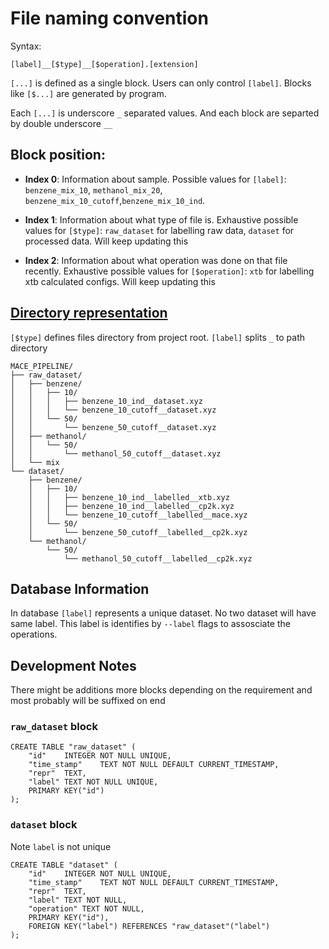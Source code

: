 # File naming convention

Syntax: 
```
[label]__[$type]__[$operation].[extension]
```
`[...]` is defined as a single block. Users can only control `[label]`. Blocks like `[$...]` are generated by program.

Each `[...]` is underscore `_` separated values. And each block are separted by double underscore `__` 

## Block position:
 - **Index 0**: Information about sample. Possible values for `[label]`: `benzene_mix_10`, `methanol_mix_20`, `benzene_mix_10_cutoff`,`benzene_mix_10_ind`.

 - **Index 1**: Information about what type of file is. Exhaustive possible values for `[$type]`: `raw_dataset` for labelling raw data, `dataset` for processed data. Will keep updating this
 - **Index 2**: Information about what operation was done on that file recently. Exhaustive possible values for `[$operation]`: `xtb` for labelling xtb calculated configs. Will keep updating this


## [Directory representation](https://tree.nathanfriend.com/?s=(%27options!(%27fancy!true~fullPath!false~trailingSlash!true~rootDot!false)~O(%27O%27MACE_PIPELINEG*raw_7B793147K79*8479-mixG*7B6xtb9HF3146maceKF*84FG%27)~version!%271%27)*%20%20-G**3R*Q_40_cutoff__6labelled__7dataset8**-JR50R*J_59.xyzB-QR10HF6cp2k9G%5CnH310_ind__JmethanolK9R50354Osource!QbenzeneR-*%01RQOKJHGFB987643-*)

`[$type]` defines files directory from project root. `[label]` splits `_` to path directory

```
MACE_PIPELINE/
├── raw_dataset/
│   ├── benzene/
│   │   ├── 10/
│   │   │   ├── benzene_10_ind__dataset.xyz
│   │   │   └── benzene_10_cutoff__dataset.xyz
│   │   └── 50/
│   │       └── benzene_50_cutoff__dataset.xyz      
│   ├── methanol/
│   │   └── 50/
│   │       └── methanol_50_cutoff__dataset.xyz
│   └── mix
└── dataset/
    ├── benzene/
    │   ├── 10/
    │   │   ├── benzene_10_ind__labelled__xtb.xyz
    │   │   ├── benzene_10_ind__labelled__cp2k.xyz
    │   │   └── benzene_10_cutoff__labelled__mace.xyz
    │   └── 50/
    │       └── benzene_50_cutoff__labelled__cp2k.xyz      
    └── methanol/
        └── 50/
            └── methanol_50_cutoff__labelled__cp2k.xyz
```

## Database Information
In database `[label]` represents a unique dataset. No two dataset will have same label. This label is identifies by `--label` flags to assosciate the operations.

## Development Notes
There might be additions more blocks depending on the requirement and most probably will be suffixed on end

### `raw_dataset` block
```
CREATE TABLE "raw_dataset" (
	"id"	INTEGER NOT NULL UNIQUE,
	"time_stamp"	TEXT NOT NULL DEFAULT CURRENT_TIMESTAMP,
	"repr"	TEXT,
	"label"	TEXT NOT NULL UNIQUE,
	PRIMARY KEY("id")
);
```

### `dataset` block
Note `label` is not unique
```
CREATE TABLE "dataset" (
	"id"	INTEGER NOT NULL UNIQUE,
	"time_stamp"	TEXT NOT NULL DEFAULT CURRENT_TIMESTAMP,
	"repr"	TEXT,
	"label"	TEXT NOT NULL,
	"operation"	TEXT NOT NULL,
	PRIMARY KEY("id"),
	FOREIGN KEY("label") REFERENCES "raw_dataset"("label")
);
```

